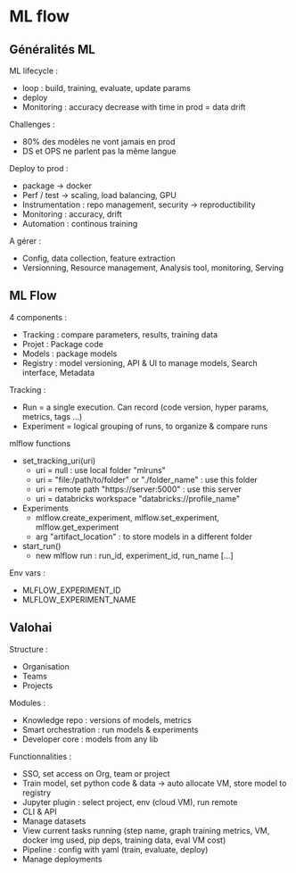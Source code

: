 # ML flow

## Généralités ML
ML lifecycle :
- loop : build, training, evaluate, update params
- deploy
- Monitoring : accuracy decrease with time in prod = data drift

Challenges :
- 80% des modèles ne vont jamais en prod
- DS et OPS ne parlent pas la même langue

Deploy to prod :
- package -> docker
- Perf / test -> scaling, load balancing, GPU
- Instrumentation : repo management, security -> reproductibility
- Monitoring : accuracy, drift
- Automation : continous training

A gérer :
- Config, data collection, feature extraction
- Versionning, Resource management, Analysis tool, monitoring, Serving

## ML Flow
4 components :
- Tracking : compare parameters, results, training data
- Projet : Package code
- Models : package models
- Registry : model versioning, API & UI to manage models, Search interface, Metadata

Tracking :
- Run = a single execution. Can record (code version, hyper params, metrics, tags ...)
- Experiment = logical grouping of runs, to organize & compare runs

mlflow functions
- set_tracking_uri(uri)
  - uri = null : use local folder "mlruns"
  - uri = "file:/path/to/folder" or "./folder_name" : use this folder
  - uri = remote path "https://server:5000" : use this server
  - uri = databricks workspace "databricks://profile_name"
- Experiments
  - mlflow.create_experiment, mlflow.set_experiment, mlflow.get_experiment
  - arg "artifact_location" : to store models in a different folder
- start_run()
  - new mlflow run : run_id, experiment_id, run_name [...]

Env vars :
- MLFLOW_EXPERIMENT_ID
- MLFLOW_EXPERIMENT_NAME

## Valohai
Structure :
- Organisation
- Teams
- Projects

Modules :
- Knowledge repo : versions of models, metrics
- Smart orchestration : run models & experiments
- Developer core : models from any lib

Functionnalities :
- SSO, set access on Org, team or project
- Train model, set python code & data -> auto allocate VM, store model to registry
- Jupyter plugin : select project, env (cloud VM), run remote
- CLI & API
- Manage datasets
- View current tasks running (step name, graph training metrics, VM, docker img used, pip deps, training data, eval VM cost)
- Pipeline : config with yaml (train, evaluate, deploy)
- Manage deployments
